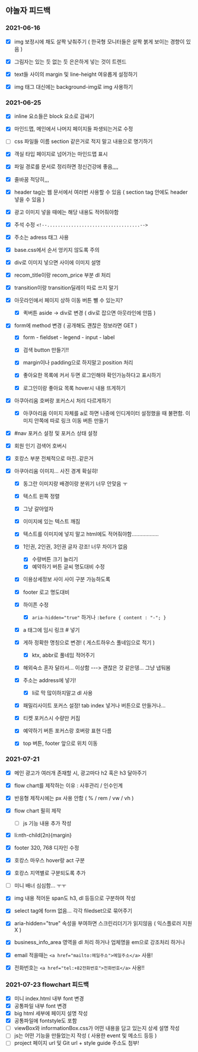 ## 야놀자 피드백





### 2021-06-16

- [x] img 보정시에 채도 살짝 낮춰주기 ( 한국형 모니터들은 살짝 붉게 보이는 경향이 있음 )
- [x] 그림자는 있는 듯 없는 듯 은은하게 넣는 것이 트렌드
- [x] text들 사이의 margin 및 line-height 여유롭게 설정하기
- [x] img 태그 대신에는 background-img로 img 사용하기 











### 2021-06-25

- [x] inline 요소들은 block 요소로 감싸기
- [x] 마인드맵, 메인에서 나머지 페이지들 파생되는거로 수정
- [ ] css 파일들 이름 section 같은거로 적지 말고 내용으로 명기하기
- [x] 객실 타입 페이지로 넘어가는 마인드맵 표시
- [x] 파일 경로를 문서로 정리하면 정신건강에 좋음,,,,
- [x] 줄바꿈 적당히,,,



- [x] header tag는 웹 문서에서 여러번 사용할 수 있음 ( section tag 안에도 header 넣을 수 있음 )

- [x] 광고 이미지 넣을 때에는 해당 내용도 적어줘야함

- [x] 주석 수정 `<!--...................................-->`

- [x] 주소는 adress 태그 사용

- [x] base.css에서 순서 엉키지 않도록 주의 

- [x] div로 이미지 넣으면 사이에 이미지 설명

- [x] recom_title이랑 recom_price 부분 dl 처리

- [x] transition이랑 transition딜레이 따로 쓰지 말기

- [x] 아웃라인에서 페이지 상하 이동 버튼 뺄 수 있는지?

  - [x] 퀵버튼 aside -> div로 변경 ( div로 잡으면 아웃라인에 안뜸 )

- [x] form에 method 변경 ( 공개해도 괜찮은 정보라면 GET )

  - [x] form - fieldset - legend - input - label
  - [x] 검색 button 만들기!!
  - [x] margin이나 padding으로 하지말고 position 처리

  - [x] 좋아요한 목록에 커서 두면 로그인해야 확인가능하다고 표시하기
  - [x] 로그인이랑 좋아요 목록 hover시 내용 뜨게하기

- [x] 아쿠아리움 호버랑 포커스시 처리 다르게하기

  - [x] 아쿠아리움 이미지 자체를 a로 하면 나중에 인디게이터 설정했을 때 불편함. 이미지 안쪽에 따로 링크 이동 버튼 만들기

- [x] #nav 포커스 설정 및 포커스 상태 설정

- [x] 회원 인기 검색어 호버시 

- [x] 호캉스 부분 전체적으로 마진..같은거
- [x] 아쿠아리움 이미지... 사진 경계 확실히!
  - [x] 동그란 이미지랑 배경이랑 분위기 너무 안맞음 ㅜ
  - [x] 텍스트 왼쪽 정렬
  - [x] 그냥 갈아엎자
  - [x] 이미지에 있는 텍스트 깨짐
  - [x] 텍스트를 이미지에 넣지 말고 html에도 적어줘야함..................
  - [x] 1인권, 2인권, 3인권 글자 강조! 너무 차이가 없음
    - [x] 수량버튼 크기 늘리기
    - [x] 예약하기 버튼 글씨 명도대비 수정
  - [x] 이용상세정보 사이 사이 구분 가능하도록
  - [x] footer 로고 명도대비
  
  - [x] 하이픈 수정 
    - [x] `aria-hidden="true"` 하거나 `:before { content : "-"; }`
  
  - [x] a 태그에 임시 링크 # 넣기 
  - [x] 게하 정확한 명칭으로 변경! ( 게스트하우스 풀네임으로 적기 )
    - [x] ktx, abbr로 풀네임 적어주기
  - [x] 해외숙소 혼자 달라서... 이상함 ---> 괜찮은 것 같은뎅... 그냥 냅둬봄
  - [x] 주소는 address에 넣기!
    - [x] li로 막 많이하지말고 dl 사용
  - [x] 패밀리사이트 포커스 설정! tab index 넣거나 버튼으로 만들거나...
  - [x] 티켓 포커스시 수량만 커짐
  - [x] 예약하기 버튼 포커스랑 호버랑 표현 다름
  - [x] top 버튼, footer 앞으로 위치 이동












### 2021-07-21


- [x] 메인 광고가 여러개 존재할 시, 광고마다 h2 혹은 h3 달아주기
- [x] flow chart를 제작하는 이유 : 사후관리 / 인수인계
- [x] 반응형 제작시에는 px 사용 안함 ( % / rem / vw / vh )
- [x] flow chart 필히 제작

  - [ ] js 기능 내용 추가 작성
- [x] li:nth-child(2n){margin}
- [x] footer 320, 768 디자인 수정
- [x] 호캉스 마우스 hover랑 act 구분
- [x] 호캉스 지역별로 구분되도록 추가
- [ ] 미니 배너 심심함... ㅜㅜ
- [x] img 내용 적어둔 span도 h3, dl 등등으로 구분하여 작성
- [x] select tag에 form 없음... 각각 filedset으로 묶어주기
- [x] aria-hidden="true" 속성을 부여하면 스크린리더기가 읽지않음 ( 익스플로러 지원 X )
- [x] business_info_area 영역을 dl 처리 하거나 업체명을 em으로 강조처리 하거나
- [x] email 적을때는 `<a href="mailto:메일주소">메일주소</a>` 사용!
- [x] 전화번호는 `<a href="tel:+82전화번호">전화번호</a>` 사용!!











### 2021-07-23 flowchart 피드백

- [x] 미니 index.html 내부 font 변경
- [x] 공통파일 내부 font 변경
- [x] big html 세부에 페이지 설명 작성
- [x] 공통파일에 fontstyle도 포함
- [ ] viewBox와 informationBox.css가 어떤 내용을 담고 있는지 상세 설명 작성
- [ ] js는 어떤 기능을 만들었는지 작성 ( 사용한 event 및 메소드 등등 )
- [ ] project 페이지 url 및 Git url + style guide 주소도 첨부!
